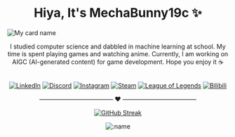 <h1 align="center">
  Hiya, It's MechaBunny19c ✨
</h1>

![My card name](https://cardivo.vercel.app/api?name=MechaBunny19c&description=I%27m%20Zihan%20Zhu%2C%20aka%20MechaBunny19C.%20I%20program%20interesting%20stuffs%21%20Nice%20to%20meet%20you%20%F0%9F%91%8B&image=https://github.com/zhuzihan728/zhuzihan728/blob/main/assets/bg.png?raw=true&backgroundColor=%23f6dddd&instagram=mechabunny19c&linkedin=Zihan%20Zhu&github=zhuzihan728&pattern=hideout&colorPattern=%23eaeaea)

<div align="center">
    I studied computer science and dabbled in machine learning at school. My time is spent playing games and watching anime. Currently, I am working on AIGC (AI-generated content) for game development. Hope you enjoy it ☕
  <br><br>

[![LinkedIn](https://img.shields.io/badge/LinkedIn-%230077B5.svg?logo=linkedin&logoColor=white)](https://www.linkedin.com/in/zihan-zhu-54a689209/)  [![Discord](https://img.shields.io/badge/Discord-%237289DA.svg?logo=discord&logoColor=white)](https://discord.com/users/mechabunny19c)  [![Instagram](https://img.shields.io/badge/Instagram-%23E4405F.svg?logo=instagram&logoColor=white)](https://www.instagram.com/mechabunny19c/)  [![Steam](https://img.shields.io/badge/Steam-%230077B5.svg?logo=steam&logoColor=white)](https://steamcommunity.com/profiles/76561198345251197/) [![League of Legends](https://img.shields.io/badge/League%20of%20Legends-D32936.svg?logo=riotgames&logoColor=white)](https://www.op.gg/summoners/euw/mechabunny19c-uxu)  [![Bilibili](https://img.shields.io/badge/Bilibili-%23FB7299.svg?logo=bilibili&logoColor=white)](https://space.bilibili.com/5951168) 


———————————— ❤️ ————————————

[![GitHub Streak](https://github-readme-streak-stats-eight.vercel.app/?user=zhuzihan728)](https://git.io/streak-stats)



<p align="center" width="100%">
    <img src="https://count.getloli.com/get/@cnt?theme=rule34" alt=":name" />
</p>

</div>
  <!-- <br><br>
  My tech stack:
    <table style="border-collapse: collapse; border: 0;">
        <tr style="border: none;">
        <td style="border: none;">
               <img src="https://img.shields.io/badge/python-%233776AB.svg?style=flat&logo=python&logoColor=white"/>
    <img src="https://img.shields.io/badge/tensorflow-%23FF6F00.svg?style=flat&logo=tensorflow&logoColor=white"/>
    <img src="https://img.shields.io/badge/pytorch-%23EE4C2C.svg?style=flat&logo=pytorch&logoColor=white"/>
    <img src="https://img.shields.io/badge/FastAPI-%23013243.svg?style=flat&logo=fastapi&logoColor=white"/>
    <img src="https://img.shields.io/badge/c%2B%2B-%2300599C.svg?style=flat&logo=c%2B%2B&logoColor=white"/>
    <img src="https://img.shields.io/badge/c%23-%23239120.svg?style=flat&logo=c-sharp&logoColor=white"/>
    <img src="https://img.shields.io/badge/unity-%23000000.svg?style=flat&logo=unity&logoColor=white"/>
    <img src="https://img.shields.io/badge/Unreal%20Engine-%23313131.svg?style=flat&logo=unreal-engine&logoColor=white"/>
    <img src="https://img.shields.io/badge/-azure-%23013243.svg?style=flat&logo=microsoft-azure&logoColor=white"/>
    <img src="https://img.shields.io/badge/git-%23F05033.svg?style=flat&logo=git&logoColor=white"/>
    <img src="https://img.shields.io/badge/visual%20studio%20code-%23007ACC.svg?style=flat&logo=visual-studio-code&logoColor=white"/>
    <img src="https://img.shields.io/badge/-adobe%20premiere%20pro-%23013243.svg?style=flat&logo=adobe-premiere-pro&logoColor=white"/>
    <img src="https://img.shields.io/badge/chatGPT-74aa9c?logo=openai&logoColor=white"/>
    <img src="https://img.shields.io/badge/-notion-%23013243.svg?style=flat&logo=notion&logoColor=white"/>
        </td>
        <td style="border: none;">
        <img src="https://github-readme-stats.vercel.app/api/top-langs/?username=zhuzihan728&hide=html,css,Jupyter+Notebook,ruby,Tex,javascript&langs_count=6&layout=compact" />
        </td>
        </tr>
    </table>




<!-- https://codeacg.xlog.app/github-mei-hua-ri-ji---you-cai-you-ai-wan-md

https://github.com/satyawikananda/satyawikananda/blob/master/README.md?plain=1 -->
